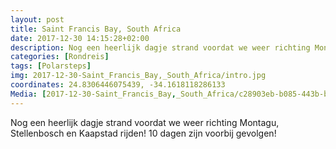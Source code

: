 ```yaml
---
layout: post
title: Saint Francis Bay, South Africa
date: 2017-12-30 14:15:28+02:00
description: Nog een heerlijk dagje strand voordat we weer richting Montagu, Stellenbosch en Kaapstad rijden! 10 dagen zijn voorbij gevolgen! 
categories: [Rondreis]
tags: [Polarsteps]
img: 2017-12-30-Saint_Francis_Bay,_South_Africa/intro.jpg
coordinates: 24.8306446075439, -34.1618118286133
Media: [2017-12-30-Saint_Francis_Bay,_South_Africa/c28903eb-b085-443b-b3d4-bec05a69b24c_large_image.jpg, 2017-12-30-Saint_Francis_Bay,_South_Africa/cb94aed8-6a5f-4d2f-9e83-6eabf82f816d_large_image.jpg, 2017-12-30-Saint_Francis_Bay,_South_Africa/4a991668-ef3e-4f69-ab15-36163c87beab_large_image.jpg]
---
```

Nog een heerlijk dagje strand voordat we weer richting Montagu, Stellenbosch en Kaapstad rijden! 
10 dagen zijn voorbij gevolgen! 